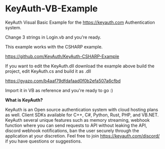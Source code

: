 # KeyAuth-VB-Example
KeyAuth Visual Basic Example for the https://keyauth.com Authentication system.

Change 3 strings in Login.vb and you're ready.

This example works with the CSHARP example.

https://github.com/KeyAuth/KeyAuth-CSHARP-Example

If you want to edit the KeyAuth.dll download the example above build the project, edit KeyAuth.cs and build it as .dll

https://gyazo.com/b4aaf79dfdafaad0f0b2efa507a6cfbd

Import it in VB as reference and you're ready to go :)

**What is KeyAuth?**

KeyAuth is an Open source authentication system with cloud hosting plans as well. Client SDKs available for C++, C#, Python, Rust, PHP, and VB.NET. KeyAuth several unique features such as memory streaming, webhook function where you can send requests to API without leaking the API, discord webhook notifications, ban the user securely through the application at your discretion. Feel free to join https://keyauth.com/discord/ if you have questions or suggestions.

